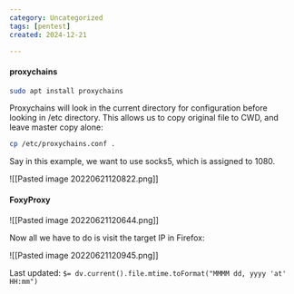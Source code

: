 ```yaml
---
category: Uncategorized
tags: [pentest]
created: 2024-12-21

---
```

#### proxychains

```bash - kali
sudo apt install proxychains
```

Proxychains will look in the current directory for configuration before looking in /etc directory.  This allows us to copy original file to CWD, and leave master copy alone:

```bash - kali
cp /etc/proxychains.conf .
```

Say in this example, we want to use socks5, which is assigned to 1080.

![[Pasted image 20220621120822.png]]

#### FoxyProxy

![[Pasted image 20220621120644.png]]

Now all we have to do is visit the target IP in Firefox:

![[Pasted image 20220621120945.png]]


Last updated: `$= dv.current().file.mtime.toFormat("MMMM dd, yyyy 'at' HH:mm")`
